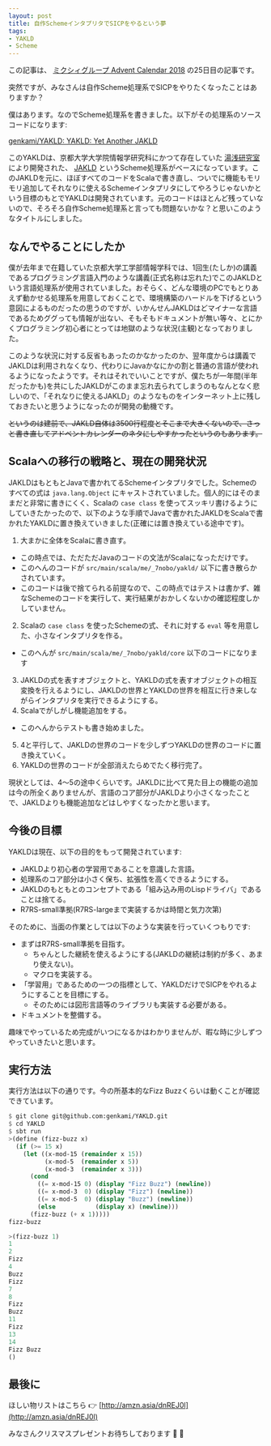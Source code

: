 ```yaml
---
layout: post
title: 自作SchemeインタプリタでSICPをやるという夢
tags:
- YAKLD
- Scheme
---
```


この記事は、 [ミクシィグループ Advent Calendar 2018](https://qiita.com/advent-calendar/2018/mixi) の25日目の記事です。

突然ですが、みなさんは自作Scheme処理系でSICPをやりたくなったことはありますか？

僕はあります。なのでScheme処理系を書きました。以下がその処理系のソースコードになります:

[genkami/YAKLD: YAKLD: Yet Another JAKLD](https://github.com/genkami/YAKLD)

このYAKLDは、京都大学大学院情報学研究科にかつて存在していた [湯浅研究室](http://www.yuasa.kuis.kyoto-u.ac.jp/~yuasa/index_J.html) により開発された、 [JAKLD](http://www.yuasa.kuis.kyoto-u.ac.jp/~yuasa/jakld/index-j.html) というScheme処理系がベースになっています。このJAKLDを元に、ほぼすべてのコードをScalaで書き直し、ついでに機能もモリモリ追加してそれなりに使えるSchemeインタプリタにしてやろうじゃないかという目標のもとでYAKLDは開発されています。元のコードはほとんど残っていないので、そろそろ自作Scheme処理系と言っても問題ないかな？と思いこのようなタイトルにしました。

## なんでやることにしたか
僕が去年まで在籍していた京都大学工学部情報学科では、1回生(たしか)の講義であるプログラミング言語入門のような講義(正式名称は忘れた)でこのJAKLDという言語処理系が使用されていました。おそらく、どんな環境のPCでもとりあえず動かせる処理系を用意しておくことで、環境構築のハードルを下げるという意図によるものだったの思うのですが、いかんせんJAKLDはどマイナーな言語であるためググっても情報が出ない、そもそもドキュメントが無い等々、とにかくプログラミング初心者にとっては地獄のような状況(主観)となっておりました。

このような状況に対する反省もあったのかなかったのか、翌年度からは講義でJAKLDは利用されなくなり、代わりにJavaかなにかの割と普通の言語が使われるようになったようです。それはそれでいいことですが、僕たちが一年間(半年だったかも)を共にしたJAKLDがこのまま忘れ去られてしまうのもなんとなく悲しいので、「それなりに使えるJAKLD」のようなものをインターネット上に残しておきたいと思うようになったのが開発の動機です。

~~というのは建前で、JAKLD自体は3500行程度とそこまで大きくないので、さっと書き直してアドベントカレンダーのネタにしやすかったというのもあります。~~

## Scalaへの移行の戦略と、現在の開発状況
JAKLDはもともとJavaで書かれてるSchemeインタプリタでした。Schemeのすべての式は `java.lang.Object` にキャストされていました。個人的にはそのままだと非常に書きにくく、Scalaの `case class` を使ってスッキリ書けるようにしていきたかったので、以下のような手順でJavaで書かれたJAKLDをScalaで書かれたYAKLDに置き換えていきました(正確には置き換えている途中です)。

1. 大まかに全体をScalaに書き直す。
  + この時点では、ただただJavaのコードの文法がScalaになっただけです。
  + このへんのコードが `src/main/scala/me/_7nobo/yakld/` 以下に書き散らかされています。
  + このコードは後で捨てられる前提なので、この時点ではテストは書かず、雑なSchemeのコードを実行して、実行結果がおかしくないかの確認程度しかしていません。
2. Scalaの `case class` を使ったSchemeの式、それに対する `eval` 等を用意した、小さなインタプリタを作る。
  + このへんが `src/main/scala/me/_7nobo/yakld/core` 以下のコードになります
3. JAKLDの式を表すオブジェクトと、YAKLDの式を表すオブジェクトの相互変換を行えるようにし、JAKLDの世界とYAKLDの世界を相互に行き来しながらインタプリタを実行できるようにする。
4. Scalaでがしがし機能追加をする。
  + このへんからテストも書き始めました。
5. 4と平行して、JAKLDの世界のコードを少しずつYAKLDの世界のコードに置き換えていく。
6. YAKLDの世界のコードが全部消えたらめでたく移行完了。

現状としては、4〜5の途中くらいです。JAKLDに比べて見た目上の機能の追加は今の所全くありませんが、言語のコア部分がJAKLDより小さくなったことで、JAKLDよりも機能追加などはしやすくなったかと思います。

## 今後の目標

YAKLDは現在、以下の目的をもって開発されています:
* JAKLDより初心者の学習用であることを意識した言語。
* 処理系のコア部分は小さく保ち、拡張性を高くできるようにする。
* JAKLDのもともとのコンセプトである「組み込み用のLispドライバ」であることは捨てる。
* R7RS-small準拠(R7RS-largeまで実装するかは時間と気力次第)

そのために、当面の作業としては以下のような実装を行っていくつもりです:
* まずはR7RS-small準拠を目指す。
  + ちゃんとした継続を使えるようにする(JAKLDの継続は制約が多く、あまり使えない)。
  + マクロを実装する。
* 「学習用」であるための一つの指標として、YAKLDだけでSICPをやれるようにすることを目標にする。
  + そのためには図形言語等のライブラリも実装する必要がある。
* ドキュメントを整備する。

趣味でやっているため完成がいつになるかはわかりませんが、暇な時に少しずつやっていきたいと思います。

## 実行方法

実行方法は以下の通りです。今の所基本的なFizz Buzzくらいは動くことが確認できています。

```scheme
$ git clone git@github.com:genkami/YAKLD.git
$ cd YAKLD
$ sbt run
>(define (fizz-buzz x)
  (if (>= 15 x)
    (let ((x-mod-15 (remainder x 15))
          (x-mod-5  (remainder x 5))
          (x-mod-3  (remainder x 3)))
      (cond
        ((= x-mod-15 0) (display "Fizz Buzz") (newline))
        ((= x-mod-3  0) (display "Fizz") (newline))
        ((= x-mod-5  0) (display "Buzz") (newline))
        (else           (display x) (newline)))
      (fizz-buzz (+ x 1)))))
fizz-buzz

>(fizz-buzz 1)
1
2
Fizz
4
Buzz
Fizz
7
8
Fizz
Buzz
11
Fizz
13
14
Fizz Buzz
()
```

## 最後に
ほしい物リストはこちら :point_right: [http://amzn.asia/dnREJ0l](http://amzn.asia/dnREJ0l)

みなさんクリスマスプレゼントお待ちしております :christmas_tree: :santa:
